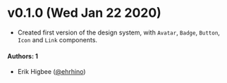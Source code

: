 # v0.1.0 (Wed Jan 22 2020)

- Created first version of the design system, with `Avatar`, `Badge`, `Button`, `Icon` and `Link` components.

#### Authors: 1
- Erik Higbee ([@ehrhino](https://github.com/ehrhino))
